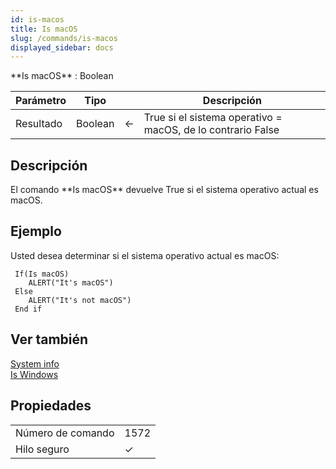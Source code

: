 ```yaml
---
id: is-macos
title: Is macOS
slug: /commands/is-macos
displayed_sidebar: docs
---
```


<!--REF #_command_.Is macOS.Syntax-->**Is macOS** : Boolean<!-- END REF-->
<!--REF #_command_.Is macOS.Params-->
| Parámetro | Tipo |  | Descripción |
| --- | --- | --- | --- |
| Resultado | Boolean | &#8592; | True si el sistema operativo = macOS, de lo contrario False |

<!-- END REF-->

## Descripción 

<!--REF #_command_.Is macOS.Summary-->El comando **Is macOS** devuelve True si el sistema operativo actual es macOS.<!-- END REF-->

## Ejemplo 

Usted desea determinar si el sistema operativo actual es macOS:

```4d
 If(Is macOS)
    ALERT("It's macOS")
 Else
    ALERT("It's not macOS")
 End if
```

## Ver también 

[System info](system-info.md)  
[Is Windows](is-windows.md)  

## Propiedades

|  |  |
| --- | --- |
| Número de comando | 1572 |
| Hilo seguro | &check; |


